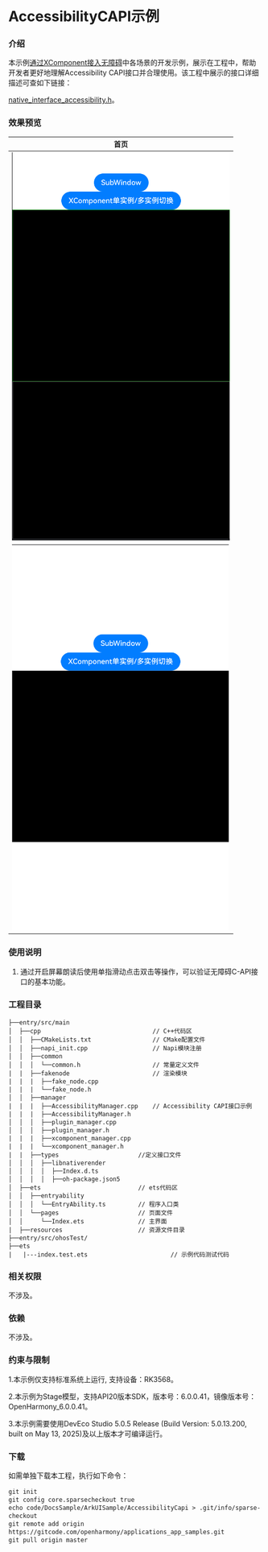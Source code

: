 # AccessibilityCAPI示例

### 介绍

本示例[通过XComponent接入无障碍](https://developer.huawei.com/consumer/cn/doc/harmonyos-guides/ndk-accessibility-xcomponent)中各场景的开发示例，展示在工程中，帮助开发者更好地理解Accessibility CAPI接口并合理使用。该工程中展示的接口详细描述可查如下链接：

[native_interface_accessibility.h](https://gitcode.com/openharmony/docs/blob/master/zh-cn/application-dev/reference/apis-arkui/capi-native-interface-accessibility-h.md)。

### 效果预览

| 首页                                 |
|------------------------------------|
| ![](screenshots/device/AccessibilityCapiSample1.PNG) |
| ![](screenshots/device/AccessibilityCapiSample2.PNG) |

### 使用说明

1. 通过开启屏幕朗读后使用单指滑动点击双击等操作，可以验证无障碍C-API接口的基本功能。

### 工程目录
```
├──entry/src/main
│  ├──cpp                               // C++代码区
│  │  ├──CMakeLists.txt                 // CMake配置文件
│  │  ├──napi_init.cpp                  // Napi模块注册
│  │  ├──common
│  │  │  └──common.h                    // 常量定义文件
|  |  ├──fakenode                       // 渲染模块
|  |  |  ├──fake_node.cpp
|  |  |  └──fake_node.h
│  │  ├──manager            
|  |  |  ├──AccessibilityManager.cpp    // Accessibility CAPI接口示例
|  |  |  ├──AccessibilityManager.h
│  │  │  ├──plugin_manager.cpp
│  │  │  ├──plugin_manager.h
|  |  |  ├──xcomponent_manager.cpp
|  |  |  └──xcomponent_manager.h
|  |  ├──types						//定义接口文件
│  │  │  ├──libnativerender
│  │  │  │  ├──Index.d.ts
│  │  │  │  ├──oh-package.json5
│  ├──ets                           // ets代码区
│  │  ├──entryability
│  │  │  └──EntryAbility.ts         // 程序入口类
│  │  └──pages                      // 页面文件
│  │     └──Index.ets               // 主界面
|  ├──resources         			// 资源文件目录
├──entry/src/ohosTest/
├──ets
|   |---index.test.ets                       // 示例代码测试代码
```

### 相关权限

不涉及。

### 依赖

不涉及。

### 约束与限制

1.本示例仅支持标准系统上运行, 支持设备：RK3568。

2.本示例为Stage模型，支持API20版本SDK，版本号：6.0.0.41，镜像版本号：OpenHarmony_6.0.0.41。

3.本示例需要使用DevEco Studio 5.0.5 Release (Build Version: 5.0.13.200, built on May 13, 2025)及以上版本才可编译运行。

### 下载

如需单独下载本工程，执行如下命令：

````
git init
git config core.sparsecheckout true
echo code/DocsSample/ArkUISample/AccessibilityCapi > .git/info/sparse-checkout
git remote add origin https://gitcode.com/openharmony/applications_app_samples.git
git pull origin master
````